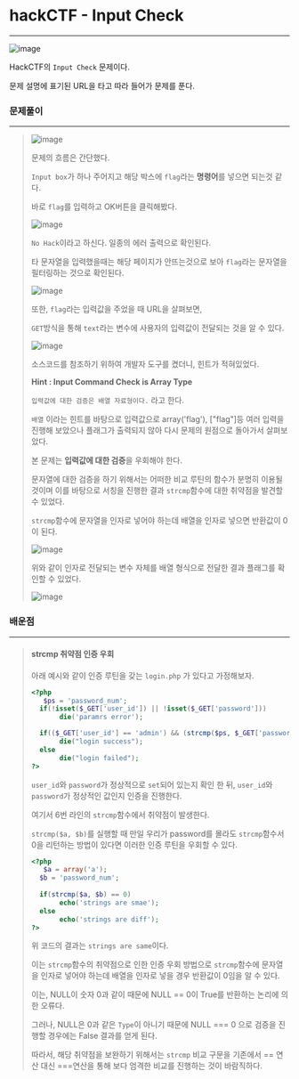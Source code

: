 # hackCTF - Input Check

---



![image](https://user-images.githubusercontent.com/33051018/69303578-e82edb00-0c60-11ea-8bad-4266e5c862cb.png)

HackCTF의 `Input Check` 문제이다.

문제 설명에 표기된 URL을 타고 따라 들어가 문제를 푼다.





### 문제풀이

---

>![image](https://user-images.githubusercontent.com/33051018/69303619-03014f80-0c61-11ea-9cb8-329143f71e19.png)
>
>
>문제의 흐름은 간단했다.
>
>`Input box`가 하나 주어지고 해당 박스에 `flag`라는 **명령어**를 넣으면 되는것 같다.
>
>바로 `flag`를 입력하고 OK버튼을 클릭해봤다.
>
>![image](https://user-images.githubusercontent.com/33051018/69303687-43f96400-0c61-11ea-8da6-91961413a90b.png)
>
>`No Hack`이라고 하신다. 일종의 에러 출력으로 확인된다.
>
>타 문자열을 입력했을때는 해당 페이지가 안뜨는것으로 보아 `flag`라는 문자열을 필터링하는 것으로 확인된다.
>
>![image](https://user-images.githubusercontent.com/33051018/69303701-4bb90880-0c61-11ea-9f7e-18e5fca549db.png)
>
>또한, `flag`라는 입력값을 주었을 때 URL을 살펴보면, 
>
>`GET`방식을 통해 `text`라는 변수에 사용자의 입력값이 전달되는 것을 알 수 있다.
>
>![image](https://user-images.githubusercontent.com/33051018/69303753-828f1e80-0c61-11ea-9f24-084e2a9af9c1.png)
>
>소스코드를 참조하기 위하여 개발자 도구를 켰더니, 힌트가 적혀있었다.
>
>**Hint : Input Command Check is Array Type**
>
>`입력값에 대한 검증은 배열 자료형이다.` 라고 한다.
>
>`배열` 이라는 힌트를 바탕으로 입력값으로 array('flag'), ["flag"]등 여러 입력을 진행해 보았으나 플래그가 출력되지 않아 다시 문제의 원점으로 돌아가서 살펴보았다.
>
>본 문제는 **입력값에 대한 검증**을 우회해야 한다.
>
>문자열에 대한 검증을 하기 위해서는 어떠한 비교 루틴의 함수가 분명히 이용될 것이며 이를 바탕으로 서칭을 진행한 결과 `strcmp`함수에 대한 취약점을 발견할 수 있었다.
>
>`strcmp`함수에 문자열을 인자로 넣어야 하는데 배열을 인자로 넣으면 반환값이 0이 된다.
>
>![image](https://user-images.githubusercontent.com/33051018/69306425-ba4e9400-0c6a-11ea-93b3-80630b87d0aa.png)
>
>위와 같이 인자로 전달되는 변수 자체를 배열 형식으로 전달한 결과 플래그를 확인할 수 있었다.
>
>![image](https://user-images.githubusercontent.com/33051018/69306470-dd794380-0c6a-11ea-8abb-ce4a86d40580.png)





### 배운점

---

>#### strcmp 취약점 인증 우회
>
>아래 예시와 같이 인증 루틴을 갖는 `login.php` 가 있다고 가정해보자.
>
>```php
><?php
>    $ps = 'password_num';
>	if(!isset($_GET['user_id']) || !isset($_GET['password']))
>        die('paramrs error');
>
>	if(($_GET['user_id'] == 'admin') && (strcmp($ps, $_GET['password']) == 0))
>        die("login success");
>	else
>        die("login failed");
>?>
>```
>
>`user_id`와 `password`가 정상적으로 `set`되어 있는지 확인 한 뒤, `user_id`와 `password`가 정상적인 값인지 인증을 진행한다.
>
>여기서 6번 라인의 `strcmp`함수에서 취약점이 발생한다.
>
>`strcmp($a, $b)`를 실행할 때 만일 우리가 password를 몰라도 `strcmp`함수서 0을 리턴하는 방법이 있다면 이러한 인증 루틴을 우회할 수 있다.
>
>
>
>```php
><?php
>    $a = array('a');
>	$b = 'password_num';
>	
>	if(strcmp($a, $b) == 0)
>        echo('strings are smae');
>	else
>        echo('strings are diff');
>?>
>```
>
>
>위 코드의 결과는 `strings are same`이다.
>
>이는 `strcmp`함수의 취약점으로 인한 인증 우회 방법으로 `strcmp`함수에 문자열을 인자로 넣어야 하는데 배열을 인자로 넣을 경우 반환값이 0임을 알 수 있다.
>
>이는, NULL이 숫자 0과 같이 때문에  NULL == 0이 True를 반환하는 논리에 의한 오류다.
>
>그러나, NULL은 0과 같은 `Type`이 아니기 때문에 NULL === 0 으로 검증을 진행할 경우에는 False 결과를 얻게 된다.
>
>따라서, 해당 취약점을 보완하기 위해서는 `strcmp` 비교 구문을 기존에서 == 연산 대신 ===연산을 통해 보다 엄격한 비교를 진행하는 것이 바람직하다.







